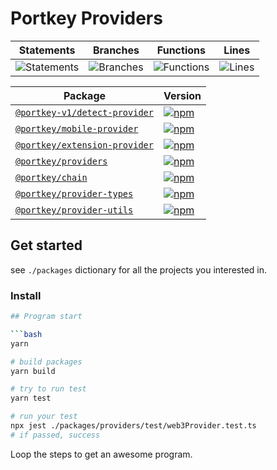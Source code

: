 # Portkey Providers

| Statements                  | Branches                | Functions                 | Lines             |
| --------------------------- | ----------------------- | ------------------------- | ----------------- |
| ![Statements](https://img.shields.io/badge/statements-100%25-brightgreen.svg?style=flat) | ![Branches](https://img.shields.io/badge/branches-100%25-brightgreen.svg?style=flat) | ![Functions](https://img.shields.io/badge/functions-100%25-brightgreen.svg?style=flat) | ![Lines](https://img.shields.io/badge/lines-100%25-brightgreen.svg?style=flat) |

| Package                                                   | Version                                                                                                                                       |
|-----------------------------------------------------------|----------------------------------------------------------------------------------------------------------------------------------------------- |
| [`@portkey-v1/detect-provider`](packages/detect-provider)                     | [![npm](https://img.shields.io/npm/v/@portkey-v1/detect-provider)](https://www.npmjs.com/package/@portkey-v1/detect-provider) |
| [`@portkey/mobile-provider`](packages/mobile-provider)                     | [![npm](https://img.shields.io/npm/v/@portkey/mobile-provider)](https://www.npmjs.com/package/@portkey/mobile-provider) |
| [`@portkey/extension-provider`](packages/extension-provider)                     | [![npm](https://img.shields.io/npm/v/@portkey/extension-provider)](https://www.npmjs.com/package/@portkey/extension-provider) |
| [`@portkey/providers`](packages/providers)                     | [![npm](https://img.shields.io/npm/v/@portkey/providers)](https://www.npmjs.com/package/@portkey/providers) |
| [`@portkey/chain`](packages/chain)                     | [![npm](https://img.shields.io/npm/v/@portkey/chain)](https://www.npmjs.com/package/@portkey/chain) |
| [`@portkey/provider-types`](packages/types)                     | [![npm](https://img.shields.io/npm/v/@portkey/provider-types)](https://www.npmjs.com/package/@portkey/provider-types) |
| [`@portkey/provider-utils`](packages/utils)                     | [![npm](https://img.shields.io/npm/v/@portkey/provider-utils)](https://www.npmjs.com/package/@portkey/provider-utils) |

## Get started

see `./packages` dictionary for all the projects you interested in.

### Install

```bash
## Program start

```bash
yarn

# build packages
yarn build

# try to run test
yarn test
```

```bash
# run your test
npx jest ./packages/providers/test/web3Provider.test.ts
# if passed, success
```

Loop the steps to get an awesome program.
